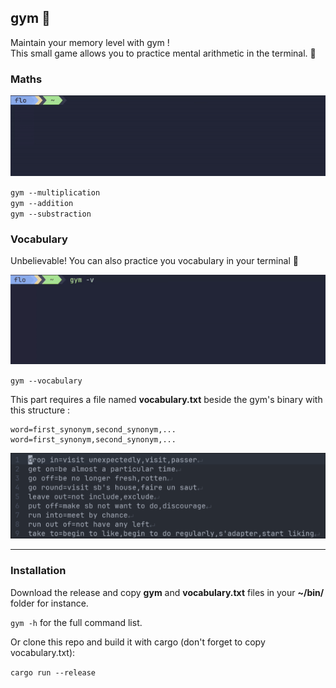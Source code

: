 ## gym 💪

Maintain your memory level with gym !  
This small game allows you to practice mental arithmetic in the terminal. 🧠


### Maths

<div align="center">
  <img src="./images/multiplication.gif">
</div>

`gym --multiplication`  
`gym --addition`  
`gym --substraction`  
 

### Vocabulary
Unbelievable! You can also practice you vocabulary in your terminal 🤯  

<div align="center">
  <img src="./images/vocabulary.gif">
</div>

`gym --vocabulary`  

This part requires a file named **vocabulary.txt** beside the gym's binary with this structure :
```
word=first_synonym,second_synonym,...
word=first_synonym,second_synonym,...
```


<div align="center">
  <img src="./images/vocabulary_example.png" >
</div>
 
---
### Installation

Download the release and copy **gym** and **vocabulary.txt** files in your **~/bin/** folder for instance.

`gym -h` for the full command list.  

Or clone this repo and build it with cargo (don't forget to copy vocabulary.txt):

`cargo run --release`
